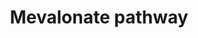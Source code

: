 ---
annotations:
- type: Pathway Ontology
  value: isoprenoid metabolic pathway
authors:
- Jacobwindsor
- Khanspers
- Mkutmon
- Egonw
- Wpblocked
- AlexanderPico
- MaintBot
description: The mevalonate pathway, also known as the isoprenoid pathway or HMG-CoA
  reductase pathway is an essential metabolic pathway present in eukaryotes, archaea,
  and some bacteria. The pathway produces two five-carbon building blocks called isopentenyl
  pyrophosphate (IPP) and dimethylallyl pyrophosphate (DMAPP), which are used to make
  isoprenoids, a diverse class of over 30,000 biomolecules such as cholesterol, vitamin
  K, coenzyme Q10, and all steroid hormones. (Wikipedia)
last-edited: 2019-10-20
organisms:
- Homo sapiens
redirect_from:
- /index.php/Pathway:WP3963
- /instance/WP3963
schema-jsonld:
- '@context': https://schema.org/
  '@id': https://wikipathways.github.io/pathways/WP3963.html
  '@type': Dataset
  creator:
    '@type': Organization
    name: WikiPathways
  description: The mevalonate pathway, also known as the isoprenoid pathway or HMG-CoA
    reductase pathway is an essential metabolic pathway present in eukaryotes, archaea,
    and some bacteria. The pathway produces two five-carbon building blocks called
    isopentenyl pyrophosphate (IPP) and dimethylallyl pyrophosphate (DMAPP), which
    are used to make isoprenoids, a diverse class of over 30,000 biomolecules such
    as cholesterol, vitamin K, coenzyme Q10, and all steroid hormones. (Wikipedia)
  keywords:
  - ACAT2
  - Acetyl-CoA
  - Dolichol
  - PMVK
  - Geranyl diphosphate
  - (R)-5-diphosphomevalonate
  - (R)-5-phosphomevalonate
  - mevalonate
  - Dimethylallyl diphosphate
  - MVD
  - HMGCS1
  - Cholesterol
  - HMGCR
  - Acetoacetyl-CoA
  - FDPS
  - Ubiquinone
  - HMG-CoA
  - MVK
  license: CC0
  name: Mevalonate pathway
seo: CreativeWork
title: Mevalonate pathway
wpid: WP3963
---